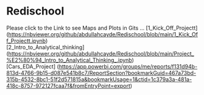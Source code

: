 # Redischool
Please click to the Link to see Maps and Plots in Gits ...
 [1_Kick_Off_Projectt] 
 (https://nbviewer.org/github/abdullahcayde/Redischool/blob/main/1_Kick_Off_Projectt.ipynb) <br/>
 [2_Intro_to_Analytical_thinking]
 (https://nbviewer.org/github/abdullahcayde/Redischool/blob/main/Project_%E2%80%94_Intro_to_Analytical_Thinking_.ipynb)<br/>
 [Cars_EDA_Project]
 (https://app.powerbi.com/groups/me/reports/f131d94b-813d-4766-9b15-d087e541b8c7/ReportSection?bookmarkGuid=467a73bd-315b-4532-8bc1-51f2d571815a&bookmarkUsage=1&ctid=1c379a3a-481a-418c-8757-972127fcaa7f&fromEntryPoint=export)
